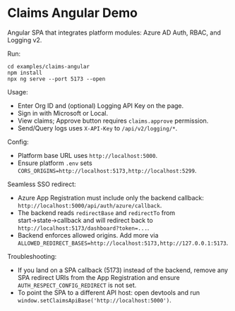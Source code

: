 # Claims Angular Demo

Angular SPA that integrates platform modules: Azure AD Auth, RBAC, and Logging
v2.

Run:

```
cd examples/claims-angular
npm install
npx ng serve --port 5173 --open
```

Usage:

- Enter Org ID and (optional) Logging API Key on the page.
- Sign in with Microsoft or Local.
- View claims; Approve button requires `claims.approve` permission.
- Send/Query logs uses `X-API-Key` to `/api/v2/logging/*`.

Config:

- Platform base URL uses `http://localhost:5000`.
- Ensure platform `.env` sets
  `CORS_ORIGINS=http://localhost:5173,http://localhost:5299`.

Seamless SSO redirect:

- Azure App Registration must include only the backend callback:
  `http://localhost:5000/api/auth/azure/callback`.
- The backend reads `redirectBase` and `redirectTo` from start→state→callback
  and will redirect back to `http://localhost:5173/dashboard?token=...`.
- Backend enforces allowed origins. Add more via
  `ALLOWED_REDIRECT_BASES=http://localhost:5173,http://127.0.0.1:5173`.

Troubleshooting:

- If you land on a SPA callback (5173) instead of the backend, remove any SPA
  redirect URIs from the App Registration and ensure
  `AUTH_RESPECT_CONFIG_REDIRECT` is not set.
- To point the SPA to a different API host: open devtools and run
  `window.setClaimsApiBase('http://localhost:5000')`.

